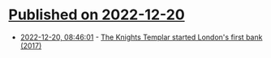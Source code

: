 # [Published on 2022-12-20](index.md)

* [2022-12-20, 08:46:01](https://news.ycombinator.com/item?id=34063290) - [The Knights Templar started London's first bank (2017)](https://www.bbc.com/news/business-38499883)
